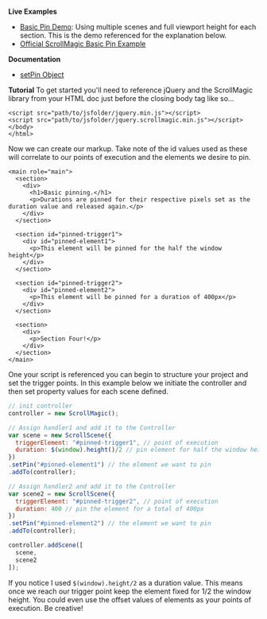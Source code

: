 **Live Examples**
- [Basic Pin Demo](http://codepen.io/grayghostvisuals/pen/f1d7268c88fd6011ba113ae93adf45f7): Using multiple scenes and full viewport height for each section. This is the demo referenced for the explanation below.
- [Official ScrollMagic Basic Pin Example](http://janpaepke.github.io/ScrollMagic/examples/basic/simple_pinning.html)

**Documentation**
- [setPin Object](http://janpaepke.github.io/ScrollMagic/docs/ScrollScene.html#setPin)

**Tutorial**
To get started you'll need to reference jQuery and the ScrollMagic library from your HTML doc just before the closing body tag like so…

```markup
<script src="path/to/jsfolder/jquery.min.js"></script>
<script src="path/to/jsfolder/jquery.scrollmagic.min.js"></script>
</body>
</html>
```

Now we can create our markup. Take note of the id values used as these will correlate to our points of execution and the elements we desire to pin.

```markup
<main role="main">
  <section>
    <div>
      <h1>Basic pinning.</h1>
      <p>Durations are pinned for their respective pixels set as the duration value and released again.</p>
    </div>
  </section>

  <section id="pinned-trigger1">
    <div id="pinned-element1">
      <p>This element will be pinned for the half the window height</p>
    </div> 
  </section>

  <section id="pinned-trigger2">
    <div id="pinned-element2">
      <p>This element will be pinned for a duration of 400px</p>
    </div>
  </section>
  
  <section>
    <div>
      <p>Section Four!</p>
    </div>
  </section>
</main>
```

One your script is referenced you can begin to structure your project and set the trigger points. In this example below  we initiate the controller and then set property values for each scene defined.
```javascript
// init controller
controller = new ScrollMagic();

// Assign handler1 and add it to the Controller
var scene = new ScrollScene({
  triggerElement: "#pinned-trigger1", // point of execution
  duration: $(window).height()/2 // pin element for half the window height
})
.setPin("#pinned-element1") // the element we want to pin
.addTo(controller);

// Assign handler2 and add it to the Controller
var scene2 = new ScrollScene({
  triggerElement: "#pinned-trigger2", // point of execution
  duration: 400 // pin the element for a total of 400px
})
.setPin("#pinned-element2") // the element we want to pin
.addTo(controller);

controller.addScene([
  scene,
  scene2
]);
```

If you notice I used ``$(window).height/2`` as a duration value. This means once we reach our trigger point keep the element fixed for 1/2 the window height. You could even use the offset values of elements as your points of execution. Be creative!
